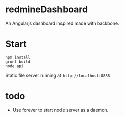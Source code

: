 redmineDashboard
================

An Angularjs dashboard inspired made with backbone.

Start
================

    npm install
    grunt build
    node api

Static file server running at <code>http://localhost:8888</code>

todo
====

* Use forever to start node server as a daemon.